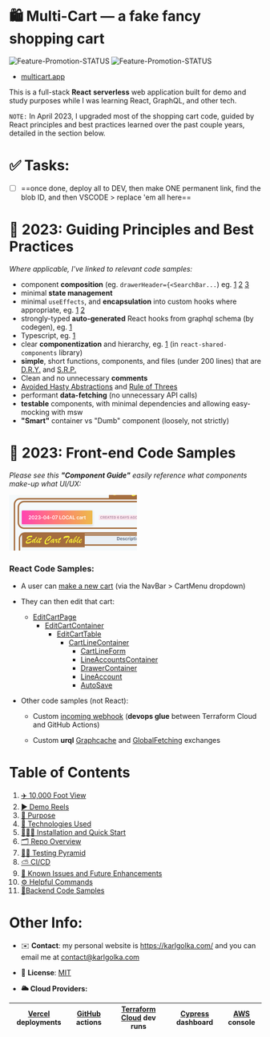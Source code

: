 # 🛍 Multi-Cart — a fake fancy shopping cart

![Feature-Promotion-STATUS](https://github.com/charlieargue/multi-cart/actions/workflows/01-feature-promotion.yml/badge.svg) ![Feature-Promotion-STATUS](https://github.com/charlieargue/multi-cart/actions/workflows/02-dev-promotion.yml/badge.svg)

* [multicart.app](https://multicart.app/)

This is a full-stack **React** **serverless** web application built for demo and study purposes while I was learning React, GraphQL, and other tech. 

`NOTE:` In April 2023, I upgraded most of the shopping cart code, guided by React principles and best practices learned over the past couple years, detailed in the section below. 



# ✅ Tasks: 

- [ ] ==once done, deploy all to DEV, then make ONE permanent link, find the blob ID, and then VSCODE > replace 'em all here==



# 📐 2023: Guiding Principles and Best Practices

*Where applicable, I've linked to relevant code samples:*

- component **composition** (eg. `drawerHeader={<SearchBar...`) eg. [1](https://github.com/charlieargue/multi-cart/blob/fc38ffa2e4e781b1bfcf3b1ddbccbe65e708289a/libs/react-shared-components/src/lib/_layout/nav-bar/NavBar.tsx#L80) [2](https://github.com/charlieargue/multi-cart/blob/fc38ffa2e4e781b1bfcf3b1ddbccbe65e708289a/libs/react-shared-components/src/lib/line-account/drawer-container/DrawerContainer.tsx#L60) [3](https://github.com/charlieargue/multi-cart/blob/0d957feb277e5f1e43e9b6e97d20a246e40c2ab7/apps/multi-cart/appViews/auth/RegisterContainer.tsx#L8-L9)
- minimal **state management**
- minimal `useEffects`, and **encapsulation** into custom hooks where appropriate, eg. [1](https://github.com/charlieargue/multi-cart/blob/647c9a8c3a6b0c27bc61a7bb9520c4e8e8a55a96/libs/react-data-access/src/lib/hooks/useSaveAsCurrentCart.ts) [2](https://github.com/charlieargue/multi-cart/blob/647c9a8c3a6b0c27bc61a7bb9520c4e8e8a55a96/apps/multi-cart/appViews/EditCartContainer.tsx#L18)
- strongly-typed **auto-generated** React hooks from graphql schema (by codegen), eg. [1](https://github.com/charlieargue/multi-cart/blob/647c9a8c3a6b0c27bc61a7bb9520c4e8e8a55a96/libs/react-data-access/src/lib/generated/graphql.ts)
- Typescript, eg. [1](https://github.com/charlieargue/multi-cart/blob/ae5c94593605ff660b37ea1323b8f7f530a421ce/libs/react-shared-components/src/lib/auth/login-form/LoginForm.types.tsx)
- clear **componentization** and hierarchy, eg. [1](https://github.com/charlieargue/multi-cart/blob/647c9a8c3a6b0c27bc61a7bb9520c4e8e8a55a96/apps/multi-cart/component-guides/EditCart-Component-GUIDE.png) (in `react-shared-components` library)
- **simple**, short functions, components, and files (under 200 lines) that are [D.R.Y.](https://en.wikipedia.org/wiki/Don%27t_repeat_yourself) and [S.R.P.](https://en.wikipedia.org/wiki/Single-responsibility_principle)
- Clean and no unnecessary **comments**
- [Avoided Hasty Abstractions](https://kentcdodds.com/blog/aha-programming) and [Rule of Threes](https://en.wikipedia.org/wiki/Rule_of_three_(computer_programming)) 
- performant **data-fetching** (no unnecessary API calls)
- **testable** components, with minimal dependencies and allowing easy-mocking with msw
- **"Smart"** container vs "Dumb" component (loosely, not strictly)




# 👾 2023: Front-end Code Samples

*Please see this **"Component Guide"** easily reference what components make-up what UI/UX:*

[<img src="docs/images/image-20230419115330971.png">](apps/multi-cart/component-guides/EditCart-Component-GUIDE.png)



### React Code Samples:

* A user can [make a new cart](https://github.com/charlieargue/multi-cart/blob/2023-04-19-README-finishing-edits/libs/react-shared-components/src/lib/cart/new-cart-button/NewCartButton.tsx) (via the NavBar > CartMenu dropdown)

* They can then edit that cart:

  * [EditCartPage](https://github.com/charlieargue/multi-cart/blob/647c9a8c3a6b0c27bc61a7bb9520c4e8e8a55a96/apps/multi-cart/pages/cart/%5Bid%5D.tsx)
    * [EditCartContainer](https://github.com/charlieargue/multi-cart/blob/647c9a8c3a6b0c27bc61a7bb9520c4e8e8a55a96/apps/multi-cart/appViews/EditCartContainer.tsx)
      * [EditCartTable](https://github.com/charlieargue/multi-cart/blob/647c9a8c3a6b0c27bc61a7bb9520c4e8e8a55a96/libs/react-shared-components/src/lib/cart/edit-cart-table/EditCartTable.tsx)
        * [CartLineContainer](https://github.com/charlieargue/multi-cart/blob/647c9a8c3a6b0c27bc61a7bb9520c4e8e8a55a96/libs/react-shared-components/src/lib/cart/cart-line-container/CartLineContainer.tsx)
          *  [CartLineForm](https://github.com/charlieargue/multi-cart/blob/647c9a8c3a6b0c27bc61a7bb9520c4e8e8a55a96/libs/react-shared-components/src/lib/cart/cart-line-form/CartLineForm.tsx)
          *  [LineAccountsContainer](https://github.com/charlieargue/multi-cart/blob/647c9a8c3a6b0c27bc61a7bb9520c4e8e8a55a96/libs/react-shared-components/src/lib/line-account/line-accounts-container/LineAccountsContainer.tsx)
            * [DrawerContainer](https://github.com/charlieargue/multi-cart/blob/647c9a8c3a6b0c27bc61a7bb9520c4e8e8a55a96/libs/react-shared-components/src/lib/line-account/drawer-container/DrawerContainer.tsx#L20)
            * [LineAccount](https://github.com/charlieargue/multi-cart/blob/647c9a8c3a6b0c27bc61a7bb9520c4e8e8a55a96/libs/react-shared-components/src/lib/line-account/line-account/LineAccount.tsx)
            * [AutoSave](https://github.com/charlieargue/multi-cart/blob/647c9a8c3a6b0c27bc61a7bb9520c4e8e8a55a96/libs/react-shared-components/src/lib/auto-save/AutoSave.tsx)

* Other code samples (not React):

  * Custom [incoming webhook](apps/multi-cart/pages/api/webhook-incoming.ts) (**devops glue** between Terraform Cloud and GitHub Actions)

  * Custom **urql** [Graphcache](libs/react-data-access/src/lib/urql-customizations/cache.ts) and [GlobalFetching](libs/react-data-access/src/lib/urql-customizations/createUrqlClient.ts) exchanges






# Table of Contents

1. [✈️ 10,000 Foot View](docs/readme/01-ten-thousand-foot-view.md)
2. [▶️ Demo Reels](docs/readme/02-demo-reels.md)
3. [🎯 Purpose](docs/readme/03-purpose.md)
4. [🚀 Technologies Used](docs/readme/04-technologies-used.md)
5. [👨🏻‍💻 Installation and Quick Start](docs/readme/05-installation-quick-start.md)
6. [🗂 Repo Overview](docs/readme/06-repo-overview.md)
7. [👩‍🔬 Testing Pyramid](docs/readme/07-testing-pyramid.md)
8. [⛅️ CI/CD](docs/readme/08-cicd.md)
9. [🐞 Known Issues and Future Enhancements](docs/readme/09-known-issues-and-future-enhancements.md)
10. [⚙️ Helpful Commands](docs/readme/10-helpful-commands.md)
11. [🔋Backend Code Samples](docs/readme/11-backend-code-samples.md)





# Other Info:


* ✉️ **Contact**: my personal website is https://karlgolka.com/ and you can email me at contact@karlgolka.com 

* 📝 **License**: [MIT](https://github.com/charlieargue/multi-cart/blob/develop/LICENSE)

* **🌥 Cloud Providers:**


| [Vercel](https://vercel.com/charlieargue/multi-cart/deployments) deployments | [GitHub](https://github.com/charlieargue/multi-cart/actions)  actions | [Terraform Cloud](https://app.terraform.io/app/multi-cart/workspaces/multi-cart-dev/runs) dev runs | [Cypress](https://dashboard.cypress.io/organizations/d27854b3-693d-41fe-8fb8-55bac52ed996/projects) dashboard | [AWS](https://console.aws.amazon.com/) console |
| ------------------------------------------------------------ | ------------------------------------------------------------ | ------------------------------------------------------------ | ------------------------------------------------------------ | ---------------------------------------------- |
